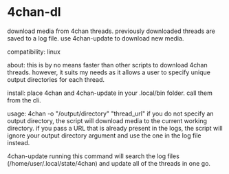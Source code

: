 # 4chan-dl
download media from 4chan threads. previously downloaded threads are saved to a log file. use 4chan-update to download new media.

compatibility:
linux

about:
this is by no means faster than other scripts to download 4chan threads. however, it suits my needs as it allows a user to specify unique output directories for each thread.

install:
place 4chan and 4chan-update in your .local/bin folder. call them from the cli.

usage:
  4chan -o "/output/directory" "thread_url"
    if you do not specify an output directory, the script will download media to the current working directory.
    if you pass a URL that is already present in the logs, the script will ignore your output directory argument and use the one in the log file instead.


  4chan-update
    running this command will search the log files (/home/user/.local/state/4chan) and update all of the threads in one go.

